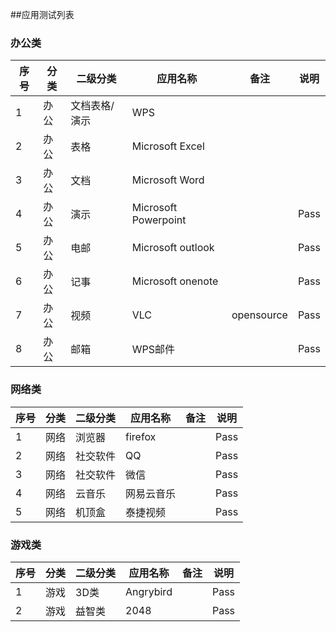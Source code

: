 ##应用测试列表

### 办公类

 序号|分类 | 二级分类 |应用名称 | 备注|说明
------------- | ------------- | ------------- |-------------| -------------| -------------
1|办公|文档表格/演示|WPS|
2|办公|表格|Microsoft Excel|
3|办公|文档|Microsoft Word|
4|办公|演示|Microsoft Powerpoint||Pass
5|办公|电邮|Microsoft outlook||Pass|
6|办公|记事|Microsoft onenote||Pass
7|办公|视频|VLC|opensource|Pass
8|办公|邮箱|WPS邮件||Pass|

### 网络类

 序号|分类 | 二级分类 |应用名称 | 备注|说明
------------- | ------------- | ------------- |-------------| -------------| -------------
1|网络|浏览器|firefox||Pass|
2|网络|社交软件|QQ||Pass|
3|网络|社交软件|微信||Pass|
4|网络|云音乐|网易云音乐||Pass|
5|网络|机顶盒|泰捷视频||Pass


### 游戏类

 序号|分类 | 二级分类 |应用名称 | 备注|说明
------------- | ------------- | ------------- |-------------| -------------| -------------
1|游戏|3D类|Angrybird||Pass|
2|游戏|益智类|2048||Pass








